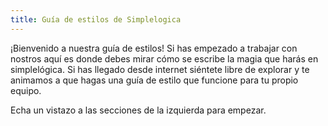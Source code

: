 ```yaml
---
title: Guía de estilos de Simplelogica
---
```


¡Bienvenido a nuestra guía de estilos! Si has empezado a trabajar con nostros aquí es donde debes mirar cómo se escribe la magia que harás en simplelógica. Si has llegado desde internet siéntete libre de explorar y te animamos a que hagas una guía de estilo que funcione para tu propio equipo.

Echa un vistazo a las secciones de la izquierda para empezar.
